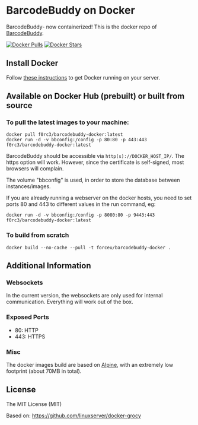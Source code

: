 # BarcodeBuddy on Docker

BarcodeBuddy- now containerized! This is the docker repo of [BarcodeBuddy](https://github.com/Forceu/barcodebuddy).

[![Docker Pulls](https://img.shields.io/docker/pulls/f0rc3/barcodebuddy-docker.svg)](https://hub.docker.com/r/f0rc3/barcodebuddy-docker/)
[![Docker Stars](https://img.shields.io/docker/stars/f0rc3/barcodebuddy-docker.svg)](https://hub.docker.com/r/f0rc3/barcodebuddy-docker/)

## Install Docker

Follow [these instructions](https://docs.docker.com/engine/installation/) to get Docker running on your server.

## Available on Docker Hub (prebuilt) or built from source

### To pull the latest images to your machine:

```
docker pull f0rc3/barcodebuddy-docker:latest
docker run -d -v bbconfig:/config -p 80:80 -p 443:443 f0rc3/barcodebuddy-docker:latest
```

BarcodeBuddy should be accessible via `http(s)://DOCKER_HOST_IP/`. The https option will work. However, since the certificate is self-signed, most browsers will complain.

The volume "bbconfig" is used, in order to store the database between instances/images.

If you are already running a webserver on the docker hosts, you need to set ports 80 and 443 to different values in the run command, eg:

```
docker run -d -v bbconfig:/config -p 8080:80 -p 9443:443 f0rc3/barcodebuddy-docker:latest
```


### To build from scratch

```
docker build --no-cache --pull -t forceu/barcodebuddy-docker .
```

## Additional Information

### Websockets

In the current version, the websockets are only used for internal communication. Everything will work out of the box.

### Exposed Ports

 - 80:    HTTP
 - 443:   HTTPS

### Misc

The docker images build are based on [Alpine](https://hub.docker.com/_/alpine/), with an extremely low footprint (about 70MB in total).

## License
The MIT License (MIT)

Based on: https://github.com/linuxserver/docker-grocy
